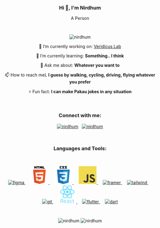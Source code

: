 <h3 align="center">Hi 👋, I'm Nirdhum</h1>
<p align="center">A Person</p>
<br>
<p align="center"> <img src="https://komarev.com/ghpvc/?username=nirdhum&label=Profile%20views&color=525fe1&style=flat" alt="nirdhum" /> </p>

<p align="center"> 🔭 I’m currently working on: <a href="https://veridicuslab.com">Veridicus Lab</a></p>
<p align="center"> 🌱 I’m currently learning: <b>Something.. I think</b></p>
<p align="center"> 💬 Ask me about: <b>Whatever you want to</b></p>
<p align="center"> 📫 How to reach meL <b>I guess by walking, cycling, driving, flying whatever you prefer</b></p>
<p align="center"> ⚡ Fun fact: <b>I can make Pakau jokes in any situation</b> </p>
<br>
<h3 align="center">Connect with me:</h3>
<p align="center">
<a href="https://linkedin.com/in/nirdhum" target="blank"><img align="center" src="https://raw.githubusercontent.com/rahuldkjain/github-profile-readme-generator/master/src/images/icons/Social/linked-in-alt.svg" alt="nirdhum" height="30" width="60" /></a> &nbsp;
<a href="https://dribbble.com/nirdhum" target="blank"><img align="center" src="https://raw.githubusercontent.com/rahuldkjain/github-profile-readme-generator/master/src/images/icons/Social/dribbble.svg" alt="nirdhum" height="30" width="60" /></a>
</p>
<br>

<h3 align="center">Languages and Tools:</h3><br>
<p align="center"> 
<a href="https://www.figma.com/" target="_blank" rel="noreferrer"> <img src="https://www.vectorlogo.zone/logos/figma/figma-icon.svg" alt="figma" width="60" height="60"/> </a> &nbsp;&nbsp;&nbsp;
<a href="https://www.w3.org/html/" target="_blank" rel="noreferrer"> <img src="https://raw.githubusercontent.com/devicons/devicon/master/icons/html5/html5-original-wordmark.svg" alt="html5" width="60" height="60"/> </a> &nbsp;&nbsp;&nbsp;
<a href="https://www.w3schools.com/css/" target="_blank" rel="noreferrer"> <img src="https://raw.githubusercontent.com/devicons/devicon/master/icons/css3/css3-original-wordmark.svg" alt="css3" width="60" height="60"/> </a> &nbsp;&nbsp;&nbsp;
<a href="https://developer.mozilla.org/en-US/docs/Web/JavaScript" target="_blank" rel="noreferrer"> <img src="https://raw.githubusercontent.com/devicons/devicon/master/icons/javascript/javascript-original.svg" alt="javascript" width="60" height="60"/> </a> &nbsp;&nbsp;&nbsp;
<a href="https://www.framer.com/" target="_blank" rel="noreferrer"> <img src="https://www.vectorlogo.zone/logos/framer/framer-icon.svg" alt="framer" width="60" height="60"/> </a> &nbsp;&nbsp;&nbsp;
<a href="https://tailwindcss.com/" target="_blank" rel="noreferrer"> <img src="https://www.vectorlogo.zone/logos/tailwindcss/tailwindcss-icon.svg" alt="tailwind" width="60" height="60"/> </a> &nbsp;&nbsp;&nbsp;
<a href="https://git-scm.com/" target="_blank" rel="noreferrer"> <img src="https://www.vectorlogo.zone/logos/git-scm/git-scm-icon.svg" alt="git" width="60" height="60"/> </a> &nbsp;&nbsp;&nbsp;
<a href="https://reactjs.org/" target="_blank" rel="noreferrer"> <img src="https://raw.githubusercontent.com/devicons/devicon/master/icons/react/react-original-wordmark.svg" alt="react" width="60" height="60"/> </a> &nbsp;&nbsp;&nbsp;
<a href="https://flutter.dev" target="_blank" rel="noreferrer"> <img src="https://www.vectorlogo.zone/logos/flutterio/flutterio-icon.svg" alt="flutter" width="60" height="60"/> </a> &nbsp;&nbsp;&nbsp;
<a href="https://dart.dev" target="_blank" rel="noreferrer"> <img src="https://www.vectorlogo.zone/logos/dartlang/dartlang-icon.svg" alt="dart" width="60" height="60"/> </a> 
</p>
<br>
<p align="center">
<img align="center" src="https://github-readme-stats.vercel.app/api?username=nirdhum&show_icons=true&locale=en" alt="nirdhum" />
<img align="center" src="https://github-readme-stats.vercel.app/api/top-langs?username=nirdhum&show_icons=true&locale=en&layout=compact" alt="nirdhum" />
</p>

